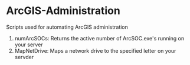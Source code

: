 # ArcGIS-Administration
Scripts used for automating ArcGIS administration

1. numArcSOCs: Returns the active number of ArcSOC.exe's running on your server
2. MapNetDrive: Maps a network drive to the specified letter on your servder
